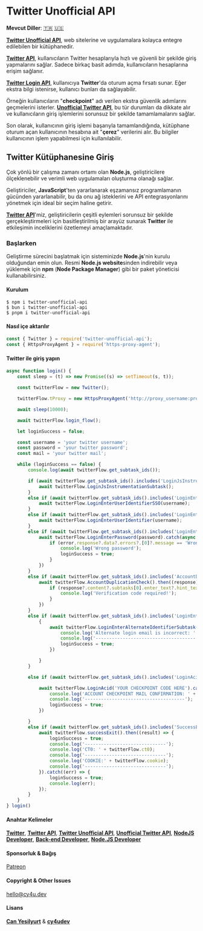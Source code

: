 # Twitter Unofficial API

**Mevcut Diller**: [🇹🇷](https://cy4u.dev/Twitter-Unofficial-API/tr "Turkish") [🇺🇸](https://cy4u.dev/Twitter-Unofficial-API/ "English") 

[**Twitter Unofficial API**](https://cy4u.dev/Twitter-Unofficial-API/tr "Twitter Unofficial API"), web sitelerine ve uygulamalara kolayca entegre edilebilen bir kütüphanedir.

[**Twitter API**](https://cy4u.dev/Twitter-Unofficial-API/tr "Twitter API"), kullanıcıların Twitter hesaplarıyla hızlı ve güvenli bir şekilde giriş yapmalarını sağlar. Sadece birkaç basit adımda, kullanıcıların hesaplarına erişim sağlanır.

[**Twitter Login API**](https://cy4u.dev/Twitter-Unofficial-API/tr "Twitter Login API"), kullanıcıya **Twitter**'da oturum açma fırsatı sunar. Eğer ekstra bilgi istenirse, kullanıcı bunları da sağlayabilir.

Örneğin kullanıcıların "**checkpoint**" adı verilen ekstra güvenlik adımlarını geçmelerini isterler. [**Unofficial Twitter API**](https://cy4u.dev/Twitter-Unofficial-API/tr "Unofficial Twitter API"), bu tür durumları da dikkate alır ve kullanıcıların giriş işlemlerini sorunsuz bir şekilde tamamlamalarını sağlar.

Son olarak, kullanıcının giriş işlemi başarıyla tamamlandığında, kütüphane oturum açan kullanıcının hesabına ait "**çerez**" verilerini alır. Bu bilgiler kullanıcının işlem yapabilmesi için kullanılabilir.

## Twitter Kütüphanesine Giriş

Çok yönlü bir çalışma zamanı ortamı olan **Node.js**, geliştiricilere ölçeklenebilir ve verimli web uygulamaları oluşturma olanağı sağlar.

Geliştiriciler, **JavaScript**'ten yararlanarak eşzamansız programlamanın gücünden yararlanabilir, bu da onu ağ isteklerini ve API entegrasyonlarını yönetmek için ideal bir seçim haline getirir.

[**Twitter API**](https://cy4u.dev/Twitter-Unofficial-API/tr "Twitter API")'miz, geliştiricilerin çeşitli eylemleri sorunsuz bir şekilde gerçekleştirmeleri için basitleştirilmiş bir arayüz sunarak **Twitter** ile etkileşimin inceliklerini özetlemeyi amaçlamaktadır.

### Başlarken

Geliştirme sürecini başlatmak için sisteminizde **Node.js**'nin kurulu olduğundan emin olun. Resmi **Node.js website**sinden indirebilir veya yüklemek için **npm** (**Node Package Manager**) gibi bir paket yöneticisi kullanabilirsiniz.


#### Kurulum

```
$ npm i twitter-unofficial-api
$ bun i twitter-unofficial-api
$ pnpm i twitter-unofficial-api
```

#### Nasıl içe aktarılır

```js
const { Twitter } = require('twitter-unofficial-api');
const { HttpsProxyAgent } = require('https-proxy-agent');
```


#### Twitter ile giriş yapın

```js
async function login() {
    const sleep = (t) => new Promise((s) => setTimeout(s, t));

    const twitterFlow = new Twitter();

    twitterFlow.tProxy = new HttpsProxyAgent('http://proxy_username:proxy_password@proxy_ip:proxy_port');

    await sleep(10000);

    await twitterFlow.login_flow();

    let loginSuccess = false;

    const username = 'your twitter username';
    const password = 'your twitter password';
    const mail = 'your twitter mail';

    while (loginSuccess == false) {
        console.log(await twitterFlow.get_subtask_ids());

        if (await twitterFlow.get_subtask_ids().includes('LoginJsInstrumentationSubtask')) {
            await twitterFlow.LoginJsInstrumentationSubtask();
        }
        else if (await twitterFlow.get_subtask_ids().includes('LoginEnterUserIdentifierSSO')) {
            await twitterFlow.LoginEnterUserIdentifierSSO(username);
        }
        else if (await twitterFlow.get_subtask_ids().includes('LoginEnterUserIdentifier')) {
            await twitterFlow.LoginEnterUserIdentifier(username);
        }
        else if (await twitterFlow.get_subtask_ids().includes('LoginEnterPassword')) {
            await twitterFlow.LoginEnterPassword(password).catch(async (error) => {
                if (error.response?.data?.errors?.[0]?.message == 'Wrong password!') {
                    console.log('Wrong password');
                    loginSuccess = true;
                }
            })
        }
        else if (await twitterFlow.get_subtask_ids().includes('AccountDuplicationCheck')) {
            await twitterFlow.AccountDuplicationCheck().then((response) => {
                if (response?.content?.subtasks[0].enter_text?.hint_text == 'Verification Code') {
                    console.log('Verification code required!');
                }
            })
        }
        else if (await twitterFlow.get_subtask_ids().includes('LoginEnterAlternateIdentifierSubtask')) {
            {
                await twitterFlow.LoginEnterAlternateIdentifierSubtask(mail).catch(err => {
                    console.log('Alternate login email is incorrect: ' + username, ':', password);
                    console.log('-------------------------------------');
                    loginSuccess = true;
                })

            }
        }

        else if (await twitterFlow.get_subtask_ids().includes('LoginAcid')) {

            await twitterFlow.LoginAcid('YOUR CHECKPOINT CODE HERE').catch(err => {
                console.log('ACCOUNT CHECKPOINT MAIL CONFIRMATION: ' + err.response.data.errors[0].message + ' -> ' + username, ':', password);
                console.log('-------------------------------------');
                loginSuccess = true;
            })

        }
        else if (await twitterFlow.get_subtask_ids().includes('SuccessExit')) {
            await twitterFlow.successExit().then((result) => {
                loginSuccess = true;
                console.log('------------------------------');
                console.log('CT0: ' + twitterFlow.ct0);
                console.log('------------------------------');
                console.log('COOKIE:' + twitterFlow.cookie);
                console.log('------------------------------');
            }).catch((err) => {
                loginSuccess = true;
                console.log(err);
            });
        }
    }
} login()
```

#### Anahtar Kelimeler

[**Twitter**](https://cy4u.dev/Twitter-Unofficial-API/tr "Twitter"), [**Twitter API**](https://cy4u.dev/Twitter-Unofficial-API/tr "Twitter API"), [**Twitter Unofficial API**](https://cy4u.dev/Twitter-Unofficial-API/tr "Twitter Unofficial API"), [**Unofficial Twitter API**](https://cy4u.dev/Twitter-Unofficial-API/tr "Unofficial Twitter API"), [**NodeJS Developer**](https://cy4u.dev "NodeJS Developer"), [**Back-end Developer**](https://cy4u.dev "Back-end Developer"), [**Node.JS Developer**](https://cy4u.dev "Node.JS Developer")

#### Sponsorluk & Bağış

[Patreon](https://patreon.com/cy4udev "cy4udev patreon")

#### Copyright & Other Issues

[hello@cy4u.dev](mailto:hello@cy4u.dev "hello@cy4u.dev")

#### Lisans

[**Can Yesilyurt**](https://canyesilyurt.com "Can Yesilyurt") & [**cy4udev**](https://cy4u.dev "cy4udev")
